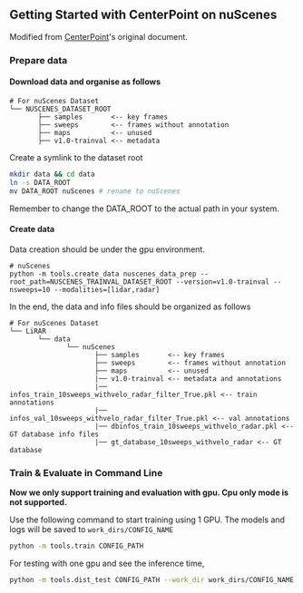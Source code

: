 ## Getting Started with CenterPoint on nuScenes
Modified from [CenterPoint](https://github.com/tianweiy/CenterPoint/blob/3cf7d870537e287c99b43b68636ea392a5e6f519/docs/NUSC.md)'s original document.

### Prepare data

#### Download data and organise as follows

```
# For nuScenes Dataset         
└── NUSCENES_DATASET_ROOT
       ├── samples       <-- key frames
       ├── sweeps        <-- frames without annotation
       ├── maps          <-- unused
       ├── v1.0-trainval <-- metadata
```

Create a symlink to the dataset root 
```bash
mkdir data && cd data
ln -s DATA_ROOT 
mv DATA_ROOT nuScenes # rename to nuScenes
```
Remember to change the DATA_ROOT to the actual path in your system. 


#### Create data

Data creation should be under the gpu environment.

```
# nuScenes
python -m tools.create_data nuscenes_data_prep --root_path=NUSCENES_TRAINVAL_DATASET_ROOT --version=v1.0-trainval --nsweeps=10 --modalities=[lidar,radar]
```

In the end, the data and info files should be organized as follows

```
# For nuScenes Dataset 
└── LiRAR
       └── data    
              └── nuScenes 
                     ├── samples       <-- key frames
                     ├── sweeps        <-- frames without annotation
                     ├── maps          <-- unused
                     |── v1.0-trainval <-- metadata and annotations
                     |── infos_train_10sweeps_withvelo_radar_filter_True.pkl <-- train annotations
                     |── infos_val_10sweeps_withvelo_radar_filter_True.pkl <-- val annotations
                     |── dbinfos_train_10sweeps_withvelo_radar.pkl <-- GT database info files
                     |── gt_database_10sweeps_withvelo_radar <-- GT database 
```

### Train & Evaluate in Command Line

**Now we only support training and evaluation with gpu. Cpu only mode is not supported.**

Use the following command to start training using 1 GPU. The models and logs will be saved to ```work_dirs/CONFIG_NAME``` 

```bash
python -m tools.train CONFIG_PATH
```


For testing with one gpu and see the inference time,

```bash
python -m tools.dist_test CONFIG_PATH --work_dir work_dirs/CONFIG_NAME --checkpoint work_dirs/CONFIG_NAME/latest.pth --speed_test 
```
